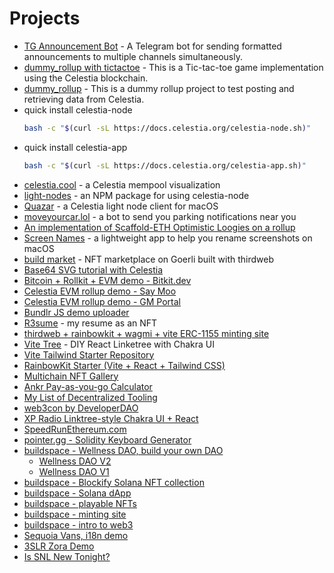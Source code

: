 # Projects

- [TG Announcement Bot](https://github.com/jcstein/tg-announcement-bot) - A Telegram bot for sending formatted announcements to multiple channels simultaneously.
- [dummy_rollup with tictactoe](https://github.com/jcstein/dummy_rollup/tree/tictactoe) - This is a Tic-tac-toe game implementation using the Celestia blockchain.
- [dummy_rollup](https://github.com/jcstein/dummy_rollup) - This is a dummy rollup project to test posting and retrieving data from Celestia.
- quick install celestia-node
  ```bash
  bash -c "$(curl -sL https://docs.celestia.org/celestia-node.sh)"
  ```
- quick install celestia-app
  ```bash
  bash -c "$(curl -sL https://docs.celestia.org/celestia-app.sh)"
  ```
- [celestia.cool](https://celestia.cool) - a Celestia mempool visualization
- [light-nodes](https://www.npmjs.com/package/light-nodes) - an NPM package for using celestia-node
- [Quazar](https://github.com/jcstein/quazar) - a Celestia light node client for macOS
- [moveyourcar.lol](https://moveyourcar.lol) - a bot to send you parking notifications near you
- [An implementation of Scaffold-ETH Optimistic Loogies on a rollup](https://github.com/jcstein/optimistic-loogies)
- [Screen Names](https://github.com/jcstein/ScreenNames) - a lightweight app to help you rename screenshots on macOS
- [build market](https://github.com/jcstein/build-market) - NFT marketplace on Goerli built with thirdweb
- [Base64 SVG tutorial with Celestia](https://github.com/jcstein/base64-svg-celestia)
- [Bitcoin + Rollkit + EVM demo - Bitkit.dev](https://bitkit.dev)
- [Celestia EVM rollup demo - Say Moo](https://github.com/jcstein/say-moo)
- [Celestia EVM rollup demo - GM Portal](https://github.com/jcstein/gm-portal)
- [Bundlr JS demo uploader](https://github.com/jcstein/bundlr-js-demo)
- [R3sume](https://github.com/jcstein/r3sume) - my resume as an NFT
- [thirdweb + rainbowkit + wagmi + vite ERC-1155 minting site](https://github.com/jcstein/thirdweb-rainbowkit)
- [Vite Tree](https://github.com/jcstein/vite-tree) - DIY React Linketree with Chakra UI
- [Vite Tailwind Starter Repository](https://github.com/jcstein/vite-tailwind-starter)
- [RainbowKit Starter (Vite + React + Tailwind CSS)](https://github.com/jcstein/rainbowkit-vite-tailwind)
- [Multichain NFT Gallery](https://github.com/jcstein/multichain-nft-gallery)
- [Ankr Pay-as-you-go Calculator](https://github.com/jcstein/ankr-payg)
- [My List of Decentralized Tooling](https://github.com/jcstein/decentralized-tooling)
- [web3con by DeveloperDAO](https://github.com/Developer-DAO/web3con-website)
- [XP Radio Linktree-style Chakra UI + React](https://github.com/jcstein/xp-radio)
- [SpeedRunEthereum.com](https://speedrunethereum.com)
- [pointer.gg - Solidity Keyboard Generator](https://github.com/jcstein/pointer-gg-keyboard)
- [buildspace - Wellness DAO, build your own DAO](https://github.com/jcstein/wellness-dao)
  - [Wellness DAO V2](https://github.com/jcstein/wellness-dao-v2)
  - [Wellness DAO V1](https://github.com/jcstein/wellness-dao)
- [buildspace - Blockify Solana NFT collection](https://github.com/jcstein/blockify)
- [buildspace - Solana dApp](https://replit.com/@joshcs/solana-starter-app)
- [buildspace - playable NFTs](https://replit.com/@joshcs/nft-game-starter-project)
- [buildspace - minting site](https://replit.com/@joshcs/nft-starter-project)
- [buildspace - intro to web3](https://replit.com/@joshcs/waveportal-starter-project)
- [Sequoia Vans, i18n demo](https://github.com/jcstein/sequoia-vans)
- [3SLR Zora Demo](https://github.com/jcstein/3slr-zora)
- [Is SNL New Tonight?](https://issnlnewtonight.com)
